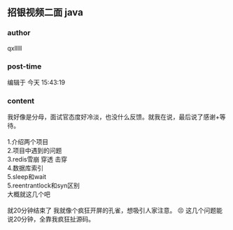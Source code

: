 ## 招银视频二面 java
### author 
qxlllll
### post-time 

编辑于  今天 15:43:19
### content 
<div class="post-topic-des nc-post-content">
 <div>
  我好像是分母，面试官态度好冷淡，也没什么反馈。就我在说，最后说了感谢+等待。
 </div>
 <div>
  <br/>
 </div>
 <div>
  1.介绍两个项目
 </div>
 <div>
  2.项目中遇到的问题
 </div>
 <div>
  3.redis雪崩 穿透 击穿
 </div>
 <div>
  4.数据库索引
 </div>
 <div>
  5.sleep和wait
 </div>
 <div>
  5.reentrantlock和syn区别
 </div>
 <div>
  大概就这几个吧
 </div>
 <div>
  <br/>
 </div>
 <div>
  就20分钟结束了 我就像个疯狂开屏的孔雀，想吸引人家注意。
  <span>
   😣
  </span>
  <span>
   这几个问题能说20分钟，全靠我疯狂扯源码。
  </span>
 </div>
</div>
